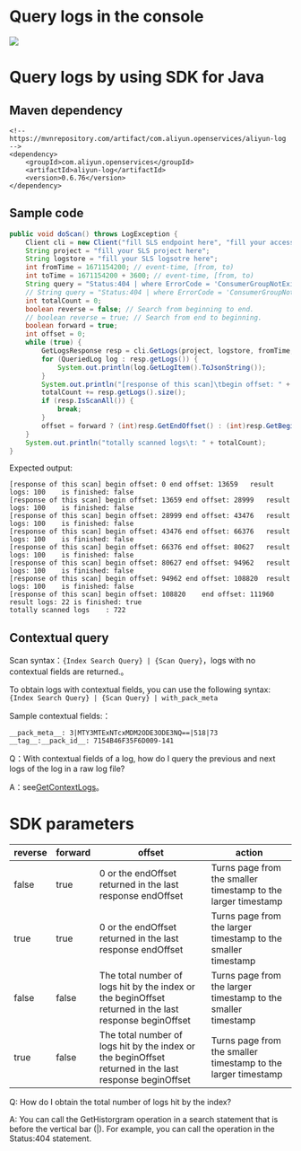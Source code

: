 # Query logs in the console

![](/img/searchdemo/scan_sdk_demo_on_web_console.jpg)

# Query logs by using SDK for Java

## Maven dependency
```
<!-- https://mvnrepository.com/artifact/com.aliyun.openservices/aliyun-log -->
<dependency>
    <groupId>com.aliyun.openservices</groupId>
    <artifactId>aliyun-log</artifactId>
    <version>0.6.76</version>
</dependency>
```

## Sample code

```java
public void doScan() throws LogException {
    Client cli = new Client("fill SLS endpoint here", "fill your accessKeyId here", "fill your accessKeySecret here");
    String project = "fill your SLS project here";
    String logstore = "fill your SLS logsotre here";
    int fromTime = 1671154200; // event-time, [from, to)
    int toTime = 1671154200 + 3600; // event-time, [from, to)
    String query = "Status:404 | where ErrorCode = 'ConsumerGroupNotExist'"; // No contextual fields are returned.
    // String query = "Status:404 | where ErrorCode = 'ConsumerGroupNotExist' | with_pack_meta"; // Contextual fields are returned.
    int totalCount = 0;
    boolean reverse = false; // Search from beginning to end.
    // boolean reverse = true; // Search from end to beginning.
    boolean forward = true;
    int offset = 0;
    while (true) {
        GetLogsResponse resp = cli.GetLogs(project, logstore, fromTime, toTime, "", query, 100, offset, reverse, forward, "mode=scan;");
        for (QueriedLog log : resp.getLogs()) {
            System.out.println(log.GetLogItem().ToJsonString());
        }
        System.out.println("[response of this scan]\tbegin offset: " + resp.GetBeginOffset() + "\tend offset: " + resp.GetEndOffset() + "\tresult logs: " + resp.getLogs().size() + "\tis finished: " + resp.IsScanAll());
        totalCount += resp.getLogs().size();
        if (resp.IsScanAll()) {
            break;
        }
        offset = forward ? (int)resp.GetEndOffset() : (int)resp.GetBeginOffset();
    }
    System.out.println("totally scanned logs\t: " + totalCount);
}
```
Expected output:

```
[response of this scan]	begin offset: 0	end offset: 13659	result logs: 100	is finished: false
[response of this scan]	begin offset: 13659	end offset: 28999	result logs: 100	is finished: false
[response of this scan]	begin offset: 28999	end offset: 43476	result logs: 100	is finished: false
[response of this scan]	begin offset: 43476	end offset: 66376	result logs: 100	is finished: false
[response of this scan]	begin offset: 66376	end offset: 80627	result logs: 100	is finished: false
[response of this scan]	begin offset: 80627	end offset: 94962	result logs: 100	is finished: false
[response of this scan]	begin offset: 94962	end offset: 108820	result logs: 100	is finished: false
[response of this scan]	begin offset: 108820	end offset: 111960	result logs: 22	is finished: true
totally scanned logs	: 722
```

## Contextual query

Scan syntax：`{Index Search Query} | {Scan Query}`，logs with no contextual fields are returned.。

To obtain logs with contextual fields, you can use the following syntax: `{Index Search Query} | {Scan Query} | with_pack_meta`

Sample contextual fields:：
```
__pack_meta__: 3|MTY3MTExNTcxMDM2ODE3ODE3NQ==|518|73
__tag__:__pack_id__: 7154B46F35F6D009-141
```

Q：With contextual fields of a log, how do I query the previous and next logs of the log in a raw log file?

A：see[GetContextLogs](https://help.aliyun.com/document_detail/152116.html)。

# SDK parameters

| reverse | forward | offset | action |
|---------|---------|--------|------|
| false | true | 0 or the endOffset returned in the last response endOffset | Turns page from the smaller timestamp to the larger timestamp |
| true | true | 0 or the endOffset returned in the last response endOffset | Turns page from the larger timestamp to the smaller timestamp |
| false | false | The total number of logs hit by the index or the beginOffset returned in the last response beginOffset | Turns page from the larger timestamp to the smaller timestamp |
| true | false | The total number of logs hit by the index or the beginOffset returned in the last response beginOffset | Turns page from the smaller timestamp to the larger timestamp |

Q: How do I obtain the total number of logs hit by the index?

A: You can call the GetHistorgram operation in a search statement that is before the vertical bar (\|). For example, you can call the operation in the Status:404 statement.